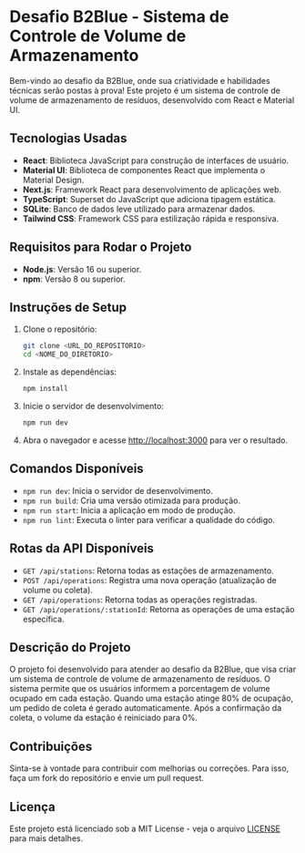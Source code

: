 # Desafio B2Blue - Sistema de Controle de Volume de Armazenamento

Bem-vindo ao desafio da B2Blue, onde sua criatividade e habilidades técnicas serão postas à prova! Este projeto é um sistema de controle de volume de armazenamento de resíduos, desenvolvido com React e Material UI.

## Tecnologias Usadas

- **React**: Biblioteca JavaScript para construção de interfaces de usuário.
- **Material UI**: Biblioteca de componentes React que implementa o Material Design.
- **Next.js**: Framework React para desenvolvimento de aplicações web.
- **TypeScript**: Superset do JavaScript que adiciona tipagem estática.
- **SQLite**: Banco de dados leve utilizado para armazenar dados.
- **Tailwind CSS**: Framework CSS para estilização rápida e responsiva.

## Requisitos para Rodar o Projeto

- **Node.js**: Versão 16 ou superior.
- **npm**: Versão 8 ou superior.

## Instruções de Setup

1. Clone o repositório:
   ```bash
   git clone <URL_DO_REPOSITORIO>
   cd <NOME_DO_DIRETORIO>
   ```

2. Instale as dependências:
   ```bash
   npm install
   ```

3. Inicie o servidor de desenvolvimento:
   ```bash
   npm run dev
   ```

4. Abra o navegador e acesse [http://localhost:3000](http://localhost:3000) para ver o resultado.

## Comandos Disponíveis

- `npm run dev`: Inicia o servidor de desenvolvimento.
- `npm run build`: Cria uma versão otimizada para produção.
- `npm run start`: Inicia a aplicação em modo de produção.
- `npm run lint`: Executa o linter para verificar a qualidade do código.

## Rotas da API Disponíveis

- `GET /api/stations`: Retorna todas as estações de armazenamento.
- `POST /api/operations`: Registra uma nova operação (atualização de volume ou coleta).
- `GET /api/operations`: Retorna todas as operações registradas.
- `GET /api/operations/:stationId`: Retorna as operações de uma estação específica.

## Descrição do Projeto

O projeto foi desenvolvido para atender ao desafio da B2Blue, que visa criar um sistema de controle de volume de armazenamento de resíduos. O sistema permite que os usuários informem a porcentagem de volume ocupado em cada estação. Quando uma estação atinge 80% de ocupação, um pedido de coleta é gerado automaticamente. Após a confirmação da coleta, o volume da estação é reiniciado para 0%.

## Contribuições

Sinta-se à vontade para contribuir com melhorias ou correções. Para isso, faça um fork do repositório e envie um pull request.

## Licença

Este projeto está licenciado sob a MIT License - veja o arquivo [LICENSE](LICENSE) para mais detalhes.
